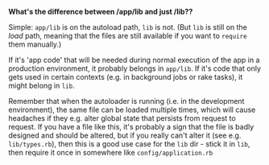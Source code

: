 **What's the difference between /app/lib and just /lib??**

Simple: `app/lib` is on the autoload path, `lib` is not. (But `lib` is still on
the *load* path, meaning that the files are still available if you want to
`require` them manually.)

If it's 'app code' that will be needed during normal execution of the app in a
production environment, it probably belongs in  `app/lib`. If it's code that
only gets used in certain contexts (e.g. in background jobs or rake tasks), it
might belong in `lib`.

Remember that when the autoloader is running (i.e. in the development
environment), the same file can be loaded multiple times, which will cause
headaches if they e.g. alter global state that persists from request to
request. If you have a file like this, it's probably a sign that the file is
badly designed and should be altered, but if you really can't alter it (see
e.g. `lib/types.rb`), then this is a good use case for the `lib` dir - stick it
in `lib`, then require it once in somewhere like `config/application.rb`
